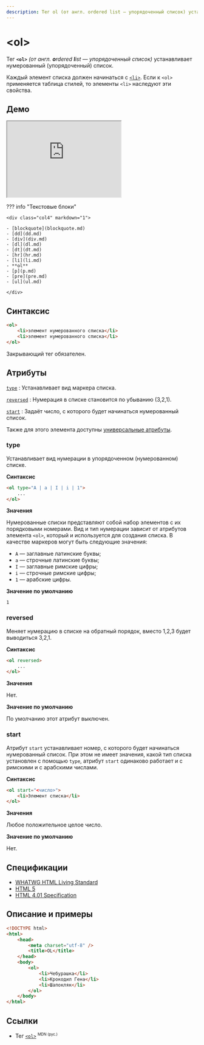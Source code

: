 ```yaml
---
description: Тег ol (от англ. ordered list — упорядоченный список) устанавливает нумерованный (упорядоченный) список
---
```


# &lt;ol&gt;

Тег **`<ol>`** _(от англ. **o**rdered **l**ist — упорядоченный список)_ устанавливает нумерованный (упорядоченный) список.

Каждый элемент списка должен начинаться с [`<li>`](li.md). Если к `<ol>` применяется таблица стилей, то элементы `<li>` наследуют эти свойства.

## Демо

<iframe class="interactive is-tabbed-shorter-height" height="200" src="https://interactive-examples.mdn.mozilla.net/pages/tabbed/ol.html" title="MDN Web Docs Interactive Example" loading="lazy" data-readystate="complete"></iframe>

??? info "Текстовые блоки"

    <div class="col4" markdown="1">

    - [blockquote](blockquote.md)
    - [dd](dd.md)
    - [div](div.md)
    - [dl](dl.md)
    - [dt](dt.md)
    - [hr](hr.md)
    - [li](li.md)
    - **ol**
    - [p](p.md)
    - [pre](pre.md)
    - [ul](ul.md)

    </div>

## Синтаксис

```html
<ol>
    <li>элемент нумерованного списка</li>
    <li>элемент нумерованного списка</li>
</ol>
```

Закрывающий тег обязателен.

## Атрибуты

[`type`](#type)
: Устанавливает вид маркера списка.

[`reversed`](#reversed)
: Нумерация в списке становится по убыванию (3,2,1).

[`start`](#start)
: Задаёт число, с которого будет начинаться нумерованный список.

Также для этого элемента доступны [универсальные атрибуты](uni-attr.md).

### type

Устанавливает вид нумерации в упорядоченном (нумерованном) списке.

**Синтаксис**

```html
<ol type="A | a | I | i | 1">
    ...
</ol>
```

**Значения**

Нумерованные списки представляют собой набор элементов с их порядковыми номерами. Вид и тип нумерации зависит от атрибутов элемента `<ol>`, который и используется для создания списка. В качестве маркеров могут быть следующие значения:

-   `A` — заглавные латинские буквы;
-   `a` — строчные латинские буквы;
-   `I` — заглавные римские цифры;
-   `i` — строчные римские цифры;
-   `1` — арабские цифры.

**Значение по умолчанию**

`1`

### reversed

Меняет нумерацию в списке на обратный порядок, вместо 1,2,3 будет выводиться 3,2,1.

**Синтаксис**

```html
<ol reversed>
    ...
</ol>
```

**Значения**

Нет.

**Значение по умолчанию**

По умолчанию этот атрибут выключен.

### start

Атрибут `start` устанавливает номер, с которого будет начинаться нумерованный список. При этом не имеет значения, какой тип списка установлен с помощью `type`, атрибут `start` одинаково работает и с римскими и с арабскими числами.

**Синтаксис**

```html
<ol start="<число>">
    <li>Элемент списка</li>
</ol>
```

**Значения**

Любое положительное целое число.

**Значение по умолчанию**

Нет.

## Спецификации

-   [WHATWG HTML Living Standard](https://html.spec.whatwg.org/multipage/semantics.html#the-ol-element)
-   [HTML 5](http://www.w3.org/TR/html5/grouping-content.html#the-ol-element)
-   [HTML 4.01 Specification](http://www.w3.org/TR/html401/struct/lists.html#h-10.2)

## Описание и примеры

```html
<!DOCTYPE html>
<html>
    <head>
        <meta charset="utf-8" />
        <title>OL</title>
    </head>
    <body>
        <ol>
            <li>Чебурашка</li>
            <li>Крокодил Гена</li>
            <li>Шапокляк</li>
        </ol>
    </body>
</html>
```

## Ссылки

-   Тег [`<ol>`](https://developer.mozilla.org/ru/docs/Web/HTML/Element/ol) <sup><small>MDN (рус.)</small></sup>
